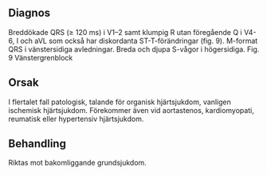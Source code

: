 ## Diagnos

Breddökade QRS (≥ 120 ms) i V1–2 samt klumpig R utan föregående Q i V4-6, I och aVL som också har diskordanta ST-T-förändringar (fig. 9). M-format QRS i vänstersidiga avledningar. Breda och djupa S-vågor i högersidiga.
Fig. 9 Vänstergrenblock

## Orsak

I flertalet fall patologisk, talande för organisk hjärtsjukdom, vanligen ischemisk hjärtsjukdom. Förekommer även vid aortastenos, kardiomyopati, reumatisk eller hypertensiv hjärtsjukdom.

## Behandling

Riktas mot bakomliggande grundsjukdom.

